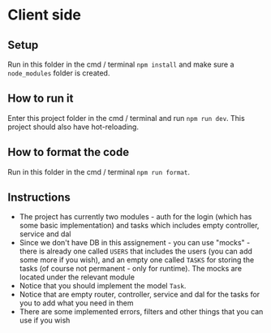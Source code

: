 # Client side

## Setup
Run in this folder in the cmd / terminal `npm install` and make sure a `node_modules` folder is created.

## How to run it
Enter this project folder in the cmd / terminal and run `npm run dev`. This project should also have hot-reloading.

## How to format the code
Run in this folder in the cmd / terminal `npm run format`.

## Instructions
- The project has currently two modules - auth for the login (which has some basic implementation) and tasks which includes empty controller, service and dal
- Since we don't have DB in this assignement - you can use "mocks" - there is already one called `USERS` that includes the users (you can add some more if you wish), and an empty one called `TASKS` for storing the tasks (of course not permanent - only for runtime). The mocks are located under the relevant module
- Notice that you should implement the model `Task`.
- Notice that are empty router, controller, service and dal for the tasks for you to add what you need in them 
- There are some implemented errors, filters and other things that you can use if you wish 

